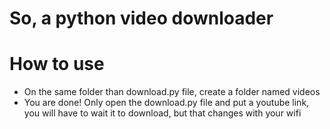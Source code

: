   # So, a python video downloader
  # How to use
  * On the same folder than download.py file, create a folder named videos
  * You are done! Only open the download.py file and put a youtube link, you will have to wait it to download, but that changes with your wifi
